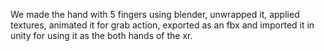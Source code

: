 We made the hand with 5 fingers using blender, unwrapped it, applied textures, animated it for grab action, exported as an fbx and imported it in unity for using it as the both hands of the xr.
